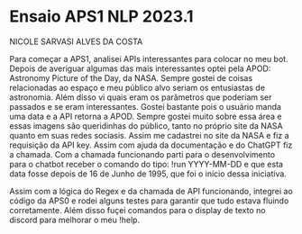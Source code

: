 # Ensaio APS1 NLP 2023.1
NICOLE SARVASI ALVES DA COSTA

Para começar a APS1, analisei APIs interessantes para colocar no meu bot. Depois de averiguar algumas das mais interessantes optei pela APOD: Astronomy Picture of the Day, da NASA. Sempre gostei de coisas relacionadas ao espaço e meu público alvo seriam os entusiastas de astronomia. Além disso vi quais eram os parâmetros que poderiam ser passados e se eram interessantes. Gostei bastante pois o usuário manda uma data e a API retorna a APOD. Sempre gostei muito sobre essa área e essas imagens são queridinhas do público, tanto no próprio site da NASA quanto em suas redes sociasis. Assim me cadastrei no site da NASA e fiz a requisição da API key. Assim com ajuda da documentação e do ChatGPT fiz a chamada. Com a chamada funcionando parti para o desenvolvimento para o chatbot receber o comando do tipo: !run YYYY-MM-DD e que esta data fosse depois de 16 de Junho de 1995, que foi o início dessa iniciativa.

Assim com a lógica do Regex e da chamada de API funcionando, integrei ao código da APS0 e rodei alguns testes para garantir que tudo estava fluindo corretamente. Além disso fuçei comandos para o display de texto no discord para melhorar o meu !help. 